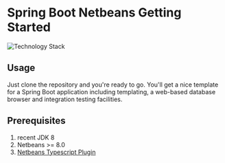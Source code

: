 # Spring Boot Netbeans Getting Started

![Technology Stack](https://raw.githubusercontent.com/janScheible/spring-boot-netbeans-getting-started/master/technologyStack.png)

## Usage

Just clone the repository and you're ready to go. You'll get a nice template for a Spring Boot application including templating, a web-based database browser and integration testing facilities.

## Prerequisites
1. recent JDK 8
1. Netbeans >= 8.0
1. [Netbeans Typescript Plugin](https://github.com/Everlaw/nbts)

